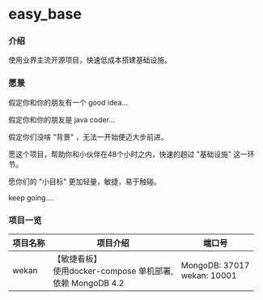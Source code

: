 # easy_base

### 介绍

使用业界主流开源项目，快速低成本搭建基础设施。

### 愿景

假定你和你的朋友有一个 good idea...

假定你和你的朋友是 java coder...

假定你们没啥 "背景" ，无法一开始便迈大步前进。

愿这个项目，帮助你和小伙伴在48个小时之内，快速的趟过 "基础设施" 这一环节。

愿你们的 "小目标" 更加轻量，敏捷，易于触碰。

keep going....


### 项目一览

| 项目名称 | 项目介绍                                                     | 端口号                    |
| -------- | ------------------------------------------------------------ | ----------------------------- |
| wekan    | 【敏捷看板】<br>使用docker-compose 单机部署, <br>依赖 MongoDB 4.2 | MongoDB: 37017<br>wekan: 10001 |

